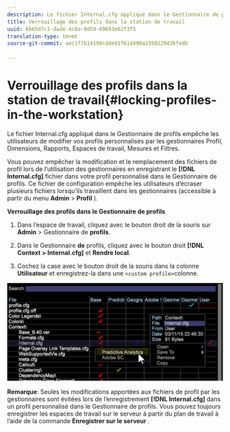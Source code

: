 ```yaml
---
description: Le fichier Internal.cfg appliqué dans le Gestionnaire de profils empêche les utilisateurs de modifier vos profils personnalisés par les gestionnaires Profil, Dimensions, Rapports, Espaces de travail, Mesures et Filtres.
title: Verrouillage des profils dans la station de travail
uuid: 6b65d7c1-dade-4c6e-9d59-09693e62f3f5
translation-type: tm+mt
source-git-commit: aec1f7b14198cdde91f61d490a235022943bfedb

---
```



# Verrouillage des profils dans la station de travail{#locking-profiles-in-the-workstation}

Le fichier Internal.cfg appliqué dans le Gestionnaire de profils empêche les utilisateurs de modifier vos profils personnalisés par les gestionnaires Profil, Dimensions, Rapports, Espaces de travail, Mesures et Filtres.

Vous pouvez empêcher la modification et le remplacement des fichiers de profil lors de l’utilisation des gestionnaires en enregistrant le **[!DNL Internal.cfg]** fichier dans votre profil personnalisé dans le Gestionnaire de profils. Ce fichier de configuration empêche les utilisateurs d’écraser plusieurs fichiers lorsqu’ils travaillent dans les gestionnaires (accessible à partir du menu **Admin** > **Profil** ).

**Verrouillage des profils dans le Gestionnaire de profils**

1. Dans l’espace de travail, cliquez avec le bouton droit de la souris sur **Admin** > Gestionnaire de **profils**.

1. Dans le Gestionnaire **de** profils, cliquez avec le bouton droit **[!DNL Context > Internal.cfg]** et **Rendre local**.

1. Cochez la case avec le bouton droit de la souris dans la colonne **Utilisateur** et enregistrez-la dans une `<custom profile>`colonne.

![](assets/dwb_lock_profiles.png)

**Remarque**: Seules les modifications apportées aux fichiers de profil par les gestionnaires sont évitées lors de l’enregistrement **[!DNL Internal.cfg]** dans un profil personnalisé dans le Gestionnaire de profils. Vous pouvez toujours enregistrer les espaces de travail sur le serveur à partir du plan de travail à l’aide de la commande **Enregistrer sur le serveur** .
